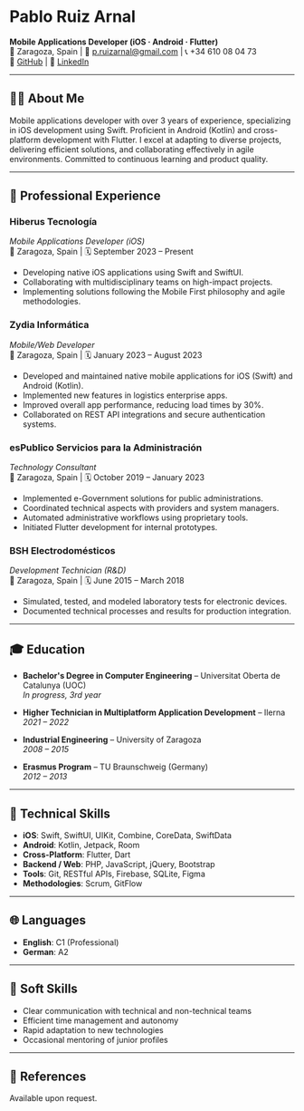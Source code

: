# Pablo Ruiz Arnal
**Mobile Applications Developer (iOS · Android · Flutter)**  
📍 Zaragoza, Spain | 📧 p.ruizarnal@gmail.com | 📞 +34 610 08 04 73  
🔗 [GitHub](https://github.com/pablo-ziura) | 🔗 [LinkedIn](https://www.linkedin.com/in/pablo-ruiz-arnal/)

---

## 🧑‍💼 About Me

Mobile applications developer with over 3 years of experience, specializing in iOS development using Swift. Proficient in Android (Kotlin) and cross-platform development with Flutter. I excel at adapting to diverse projects, delivering efficient solutions, and collaborating effectively in agile environments. Committed to continuous learning and product quality.

---

## 💼 Professional Experience

### **Hiberus Tecnología**  
*Mobile Applications Developer (iOS)*  
📍 Zaragoza, Spain | 🗓️ September 2023 – Present  
- Developing native iOS applications using Swift and SwiftUI.
- Collaborating with multidisciplinary teams on high-impact projects.
- Implementing solutions following the Mobile First philosophy and agile methodologies.

### **Zydia Informática**  
*Mobile/Web Developer*  
📍 Zaragoza, Spain | 🗓️ January 2023 – August 2023  
- Developed and maintained native mobile applications for iOS (Swift) and Android (Kotlin).
- Implemented new features in logistics enterprise apps.
- Improved overall app performance, reducing load times by 30%.
- Collaborated on REST API integrations and secure authentication systems.

### **esPublico Servicios para la Administración**  
*Technology Consultant*  
📍 Zaragoza, Spain | 🗓️ October 2019 – January 2023  
- Implemented e-Government solutions for public administrations.
- Coordinated technical aspects with providers and system managers.
- Automated administrative workflows using proprietary tools.
- Initiated Flutter development for internal prototypes.

### **BSH Electrodomésticos**  
*Development Technician (R&D)*  
📍 Zaragoza, Spain | 🗓️ June 2015 – March 2018  
- Simulated, tested, and modeled laboratory tests for electronic devices.
- Documented technical processes and results for production integration.

---

## 🎓 Education

- **Bachelor's Degree in Computer Engineering** – Universitat Oberta de Catalunya (UOC)  
  *In progress, 3rd year*

- **Higher Technician in Multiplatform Application Development** – Ilerna  
  *2021 – 2022*

- **Industrial Engineering** – University of Zaragoza  
  *2008 – 2015*

- **Erasmus Program** – TU Braunschweig (Germany)  
  *2012 – 2013*

---

## 🧰 Technical Skills

- **iOS**: Swift, SwiftUI, UIKit, Combine, CoreData, SwiftData  
- **Android**: Kotlin, Jetpack, Room  
- **Cross-Platform**: Flutter, Dart  
- **Backend / Web**: PHP, JavaScript, jQuery, Bootstrap  
- **Tools**: Git, RESTful APIs, Firebase, SQLite, Figma  
- **Methodologies**: Scrum, GitFlow

---

## 🌐 Languages

- **English**: C1 (Professional)  
- **German**: A2

---

## 🤝 Soft Skills

- Clear communication with technical and non-technical teams  
- Efficient time management and autonomy  
- Rapid adaptation to new technologies  
- Occasional mentoring of junior profiles

---

## 📎 References

Available upon request.

